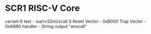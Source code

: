 # SCR1 RISC-V Core

variant 6
test - isa/rv32mi/scall.S
Reset Vector - 0xB000
Trap Vector - 0xA880
handler - String output "envcall"


